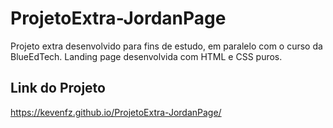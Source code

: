 # ProjetoExtra-JordanPage
Projeto extra desenvolvido para fins de estudo, em paralelo com o curso da BlueEdTech. </hr>
Landing page desenvolvida com HTML e CSS puros.

## Link do Projeto
https://kevenfz.github.io/ProjetoExtra-JordanPage/
